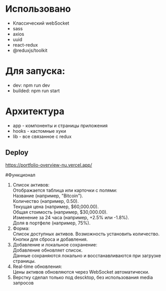 # Использовано
- Классический webSocket
- sass
- axios 
- uuid
- react-redux
- @reduxjs/toolkit

# Для запуска:
- dev: 
npm run dev
- builded:
npm run start

# Архитектура 

- app - компоненты и страницы приложения
- hooks - кастомные хуки
- lib - все связанное с redux

## Deploy
https://portfolio-overview-nu.vercel.app/

#Функционал
1. Список активов:  
Отображается таблица или карточки с полями:  
Название (например, "Bitcoin").  
Количество (например, 0.50).  
Текущая цена (например, $60,000.00).  
Общая стоимость (например, $30,000.00).  
Изменение за 24 часа (например, +2.5% или -1.8%).  
Доля в портфеле (например, 75%).  
2. Форма:  
Список доступных активов.
Возможность установить количество.
Кнопки для сброса и добавления.
3. Добавление и локальное сохранение:  
Добавление обновляет список.  
Данные сохраняются локально и восстанавливаются при загрузке страницы.
5. Real-time обновления:  
Цены активов обновляются через WebSocket автоматически.
6. Верстку сделал только под descktop, без использования media запросов


